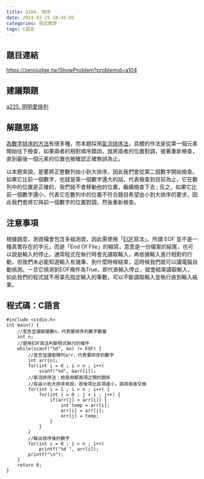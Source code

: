```yaml
---
title: a104. 排序
date: 2024-03-25 18:45:05
categories: 程式教學
tags: C語言
---
```

## 題目連結
https://zerojudge.tw/ShowProblem?problemid=a104

## 建議類題
[a225. 明明愛排列](https://hackmd.io/DwmkclCaTUOO48NYFW8AHw?view#a225-%E6%98%8E%E6%98%8E%E6%84%9B%E6%8E%92%E5%88%97)

## 解題思路
[為數字排序的方法](https://totoroliu.medium.com/%E6%8E%92%E5%BA%8F%E6%BC%94%E7%AE%97%E6%B3%95-sorting-algorithm-dfd8af673f3a)有很多種，而本題採用[氣泡排序法](https://medium.com/@oturngo/study-note-01-%E6%B0%A3%E6%B3%A1%E6%8E%92%E5%BA%8F%E6%B3%95-bubble-sort-ee534b6f91eb)，具體的作法是從第一個元素開始往下檢查，如果兩者的相對順序錯誤，就將兩者的位置對調，接著重新檢查，直到最後一個元素的位置也被確認正確無誤為止。

以本題來說，是要將正整數列由小到大排序，因此我們會從第二個數字開始檢查。如果它比前一個數字，也就是第一個數字還大的話，代表檢查到目前為止，它在數列中的位置是正確的，我們就不會移動他的位置，繼續檢查下去 ; 反之，如果它比前一個數字還小，代表它在數列中的位置不符合題目希望由小到大排序的要求，因此我們會將它與前一個數字的位置對調，然後重新檢查。

<!-- more -->

## 注意事項
根據題意，測資檔會包含多組測資，因此需使用「[EOF](https://noah-0831.github.io/a004-%E6%96%87%E6%96%87%E7%9A%84%E6%B1%82%E5%A9%9A/)寫法」。所謂 EOF 並不是一種真實存在的字元，而是「End Of File」的縮寫，意思是一份檔案的結尾，也可以說是輸入的停止。通常程式在執行時會先讀取輸入，再依據輸入進行相對的行動，但我們未必能知道輸入有幾筆、到什麼時候結束，這時候我們就可以讓電腦自動偵測。一旦它偵測到EOF條件為True，即代表輸入停止，就會結束讀取輸入，如此我們的程式就不用事先指定輸入的筆數，可以不斷讀取輸入並執行直到輸入結束。

## 程式碼：C語言
```C==
#include <stdio.h>
int main() {
    //宣告並讀取變數n，代表要排序的數字數量
    int n;
    //使用EOF寫法判斷程式執行的條件
    while(scanf("%d", &n) != EOF) {
        //宣告並讀取陣列arr，代表要排序的數字
        int arr[n];
        for(int i = 0 ; i < n ; i++)
            scanf("%d", &arr[i]);
        //氣泡排序法：檢查相鄰兩項之間的關係
        //有由小到大排序來說，若後項比前項還小，就將兩者交換
        for(int i = 1 ; i < n ; i++) {
            for(int j = 0 ; j < i ; j++) {
                if(arr[j] > arr[i]) {
                    int temp = arr[i];
                    arr[i] = arr[j];
                    arr[j] = temp;
                }
            }
        }
        //輸出排序後的數字
        for(int i = 0 ; i < n ; i++)
            printf("%d ", arr[i]);
        printf("\n");
    }
    return 0;
}
```